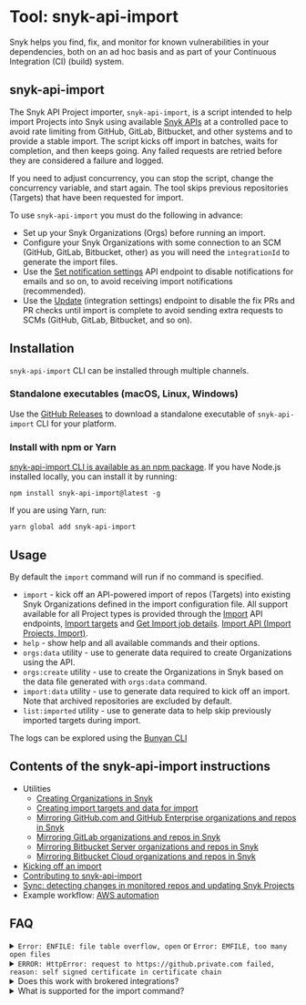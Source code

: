 # Tool: snyk-api-import

Snyk helps you find, fix, and monitor for known vulnerabilities in your dependencies, both on an ad hoc basis and as part of your Continuous Integration (CI) (build) system.

## snyk-api-import

The Snyk API Project importer, `snyk-api-import`, is a script intended to help import Projects into Snyk using available [Snyk APIs](../../../snyk-api/reference/) at a controlled pace to avoid rate limiting from GitHub, GitLab, Bitbucket, and other systems and to provide a stable import. The script kicks off import in batches, waits for completion, and then keeps going. Any failed requests are retried before they are considered a failure and logged.

If you need to adjust concurrency, you can stop the script, change the concurrency variable, and start again. The tool skips previous repositories (Targets) that have been requested for import.

To use `snyk-api-import` you must do the following in advance:

* Set up your Snyk Organizations (Orgs) before running an import.
* Configure your Snyk Organizations with some connection to an SCM (GitHub, GitLab, Bitbucket, other) as you will need the `integrationId` to generate the import files.
* Use the [Set notification settings](../../../snyk-api/reference/organizations-v1.md#org-orgid-notification-settings) API endpoint to disable notifications for emails and so on, to avoid receiving import notifications (recommended).
* Use the [Update](../../../snyk-api/reference/integrations-v1.md#org-orgid-integrations-integrationid-settings) (integration settings) endpoint to disable the fix PRs and PR checks until import is complete to avoid sending extra requests to SCMs (GitHub, GitLab, Bitbucket, and so on).

## Installation

`snyk-api-import` CLI can be installed through multiple channels.

### Standalone executables (macOS, Linux, Windows)

Use the [GitHub Releases](https://github.com/snyk/snyk-api-import/releases) to download a standalone executable of `snyk-api-import` CLI for your platform.

### Install with npm or Yarn

[snyk-api-import CLI is available as an npm package](https://www.npmjs.com/package/snyk-api-import). If you have Node.js installed locally, you can install it by running:

```
npm install snyk-api-import@latest -g
```

If you are using Yarn, run:

```
yarn global add snyk-api-import
```

## Usage

By default the `import` command will run if no command is specified.

* `import` - kick off an API-powered import of repos (Targets) into existing Snyk Organizations defined in the import configuration file. All support available for all Project types is provided through the [Import](../../../snyk-api/reference/import-projects-v1.md) API endpoints, [Import targets](../../../snyk-api/reference/import-projects-v1.md#org-orgid-integrations-integrationid-import) and [Get Import job details](../../../snyk-api/reference/import-projects-v1.md#org-orgid-integrations-integrationid-import-jobid). [Import API (Import Projects, Import)](https://snyk.docs.apiary.io/#reference/import-projects).
* `help` - show help and all available commands and their options.
* `orgs:data` utility - use to generate data required to create Organizations using the API.
* `orgs:create` utility - use to create the Organizations in Snyk based on the data file generated with `orgs:data` command.
* `import:data` utility - use to generate data required to kick off an import. Note that archived repositories are excluded by default.
* `list:imported` utility - use to generate data to help skip previously imported targets during import.

The logs can be explored using the [Bunyan CLI](http://trentm.com/node-bunyan/bunyan.1.html)

## Contents of the snyk-api-import instructions

* Utilities
  * [Creating Organizations in Snyk](creating-organizations-in-snyk.md)
  * [Creating import targets and data for import](creating-import-targets-data-for-import-command.md)
  * [Mirroring GitHub.com and GitHub Enterprise organizations and repos in Snyk](mirroring-github.com-and-github-enterprise-organizations-and-repos-in-snyk.md)
  * [Mirroring GitLab organizations and repos in Snyk](mirroring-gitlab-organizations-and-repos-in-snyk.md)
  * [Mirroring Bitbucket Server organizations and repos in Snyk](mirroring-bitbucket-server-organizations-and-repos-in-snyk.md)
  * [Mirroring Bitbucket Cloud organizations and repos in Snyk](mirroring-bitbucket-cloud-organizations-and-repos-in-snyk.md)
* [Kicking off an import](kicking-off-an-import.md)
* [Contributing to snyk-api-import](contributing-to-snyk-api-import.md)
* [Sync: detecting changes in monitored repos and updating Snyk Projects](https://github.com/snyk/snyk-api-import/blob/master/docs/sync.md)
* Example workflow: [AWS automation](https://github.com/snyk/snyk-api-import/blob/master/docs/example-workflows/aws-automation-example.md)

## FAQ

<details>

<summary><code>Error: ENFILE: file table overflow, open</code> or <code>Error: EMFILE, too many open files</code></summary>

If you see these errors, you may need to bump **ulimit** to allow more open file operations. In order to keep the operations performing well, the tool logs as soon as it is convenient rather than waiting until the very end of a loop and logging a huge data structure. This means that depending on the number of concurrent imports set, the tool may exceed the system default **ulimit**.

Some of these resources may help you bump the **ulimit**:

* [ss64.com](https://ss64.com/bash/ulimit.html)
* [StackOverflow](https://stackoverflow.com/questions/45004352/error-enfile-file-table-overflow-scandir-while-run-reaction-on-mac)
* [blog.mact.me](http://blog.mact.me/2014/10/22/yosemite-upgrade-changes-open-file-limit)

</details>

<details>

<summary><code>ERROR: HttpError: request to https://github.private.com failed, reason: self signed certificate in certificate chain</code></summary>

If your GitHub, GitLab, Bitbucket, or Azure instance is using a self-signed certificate, you can configure `snyk-api-import` to use this certificate when calling the HTTPS APIs.

`export NODE_EXTRA_CA_CERTS=./path-to-ca`

</details>

<details>

<summary>Does this work with brokered integrations?</summary>

Yes. Because Snyk reuses the existing integration with your SCM (Git) repository to perform the imports, the brokered connection will be used when configured.

</details>

<details>

<summary>What is supported for the import command?</summary>

`snyk-api-import` supports all of the same integration types and Project sources as identified in the [Import API](../../../snyk-api/reference/import-projects-v1.md) documentation. If an example for your use case is not in these instructions, see the API documentation.

</details>
